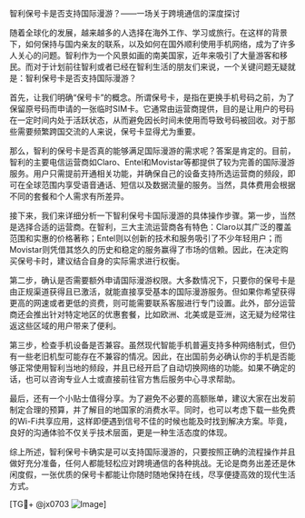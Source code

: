 智利保号卡是否支持国际漫游？——一场关于跨境通信的深度探讨

随着全球化的发展，越来越多的人选择在海外工作、学习或旅行。在这样的背景下，如何保持与国内亲友的联系，以及如何在国外顺利使用手机网络，成为了许多人关心的问题。智利作为一个风景如画的南美国家，近年来吸引了大量游客和移民。而对于计划前往智利或者已经在智利生活的朋友们来说，一个关键问题无疑就是：智利保号卡是否支持国际漫游？

首先，让我们明确“保号卡”的概念。所谓保号卡，是指在更换手机号码之前，为了保留原号码而申请的一张临时SIM卡。它通常由运营商提供，目的是让用户的号码在一定时间内处于活跃状态，从而避免因长时间未使用而导致号码被回收。对于那些需要频繁跨国交流的人来说，保号卡显得尤为重要。

那么，智利的保号卡是否真的能够满足国际漫游的需求呢？答案是肯定的。目前，智利的主要电信运营商如Claro、Entel和Movistar等都提供了较为完善的国际漫游服务。用户只需提前开通相关功能，并确保自己的设备支持所选运营商的频段，即可在全球范围内享受语音通话、短信以及数据流量的服务。当然，具体费用会根据不同的套餐和个人需求有所差异。

接下来，我们来详细分析一下智利保号卡国际漫游的具体操作步骤。第一步，当然是选择合适的运营商。在智利，三大主流运营商各有特色：Claro以其广泛的覆盖范围和实惠的价格著称；Entel则以创新的技术和服务吸引了不少年轻用户；而Movistar则凭借其悠久的历史和稳定的服务赢得了市场的信赖。因此，在决定购买保号卡时，建议结合自身的实际需求进行权衡。

第二步，确认是否需要额外申请国际漫游权限。大多数情况下，只要你的保号卡是由正规渠道获得且已激活，就能直接享受基本的国际漫游服务。但如果你希望获得更高的网速或者更低的资费，则可能需要联系客服进行专门设置。此外，部分运营商还会推出针对特定地区的优惠套餐，比如欧洲、北美或是亚洲，这无疑为经常往返这些区域的用户带来了便利。

第三步，检查手机设备是否兼容。虽然现代智能手机普遍支持多种网络制式，但仍有一些老旧机型可能存在不兼容的情况。因此，在出国前务必确认你的手机是否能够正常使用智利当地的频段，并且已经开启了自动切换网络的功能。如果不确定的话，也可以咨询专业人士或直接前往官方售后服务中心寻求帮助。

最后，还有一个小贴士值得分享。为了避免不必要的高额账单，建议大家在出发前制定合理的预算，并了解目的地国家的消费水平。同时，也可以考虑下载一些免费的Wi-Fi共享应用，这样即便遇到信号不佳的时候也能及时找到解决方案。毕竟，良好的沟通体验不仅关乎技术层面，更是一种生活态度的体现。

综上所述，智利保号卡确实是可以支持国际漫游的，只要按照正确的流程操作并且做好充分准备，任何人都能轻松应对跨境通信的各种挑战。无论是商务出差还是休闲度假，一张优质的保号卡都能让你随时随地保持在线，尽享便捷高效的现代生活方式。

[TG💪+ @jx0703 ![Image](https://github.com/user-attachments/assets/dbca1d08-cadb-493c-b0ec-ad6f7a83f270)]